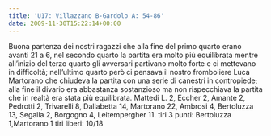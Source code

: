 ```yaml
---
title: 'U17: Villazzano B-Gardolo A: 54-86'
date: 2009-11-30T15:22:14+00:00
---
```

Buona partenza dei nostri ragazzi che alla fine del primo quarto erano avanti 21 a 6, nel secondo quarto la partita era molto più equilibrata mentre all’inizio del terzo quarto gli avversari partivano molto forte e ci mettevano in difficoltà; nell’ultimo quarto però ci pensava il nostro fromboliere Luca Martorano che chiudeva la partita con una serie di canestri in contropiede; alla fine il divario era abbastanza sostanzioso ma non rispecchiava la partita che in realtà era stata più equilibrata. Mattedi L. 2, Eccher 2, Amante 2, Pedrotti 2, Trivarelli 8, Dallabetta 14, Martorano 22, Ambrosi 4, Bertoluzza 13, Segalla 2, Borgogno 4, Leitempergher 11. tiri 3 punti: Bertoluzza 1,Martorano 1 tiri liberi: 10/18
